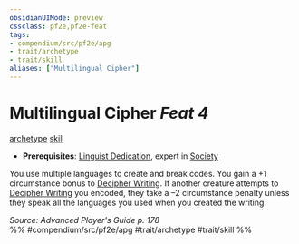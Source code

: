 ```yaml
---
obsidianUIMode: preview
cssclass: pf2e,pf2e-feat
tags:
- compendium/src/pf2e/apg
- trait/archetype
- trait/skill
aliases: ["Multilingual Cipher"]
---
```

# Multilingual Cipher  *Feat 4*  
[archetype](/rules/traits/archetype.md)  [skill](/rules/traits/skill.md)  

- **Prerequisites**: [Linguist Dedication](/compendium/feats/linguist-dedication-apg.md), expert in [Society](/compendium/skills.md#Society)

You use multiple languages to create and break codes. You gain a +1 circumstance bonus to [Decipher Writing](/rules/actions/decipher-writing.md). If another creature attempts to [Decipher Writing](/rules/actions/decipher-writing.md) you encoded, they take a –2 circumstance penalty unless they speak all the languages you used when you created the writing.

*Source: Advanced Player's Guide p. 178*  
%% #compendium/src/pf2e/apg #trait/archetype #trait/skill %%
